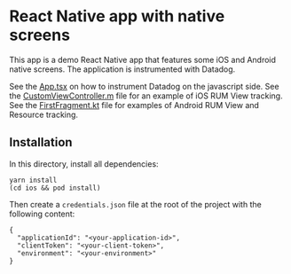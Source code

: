 # React Native app with native screens

This app is a demo React Native app that features some iOS and Android native screens.
The application is instrumented with Datadog.

See the [App.tsx](./App.tsx) on how to instrument Datadog on the javascript side.
See the [CustomViewController.m](./ios/ReactNativeWithIOSScreen/CustomViewController.m) file for an example of iOS RUM View tracking.
See the [FirstFragment.kt](./android/app/src/main/java/com/reactnativewithiosscreen/FirstFragment.kt) file for examples of Android RUM View and Resource tracking.

## Installation

In this directory, install all dependencies:

```shell
yarn install
(cd ios && pod install)
```

Then create a `credentials.json` file at the root of the project with the following content:

```
{
  "applicationId": "<your-application-id>",
  "clientToken": "<your-client-token>",
  "environment": "<your-environment>"
}

```
